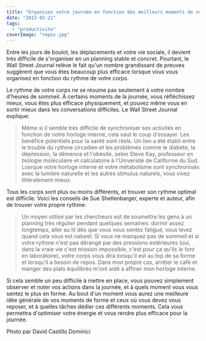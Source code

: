 ```yaml
---
title: "Organisez votre journée en fonction des meilleurs moments de votre corps"
date: "2013-02-21"
tags:
  - "productivite"
coverImage: "repos.jpg"
---
```


Entre les jours de boulot, les déplacements et votre vie sociale, il devient très difficile de s'organiser en un planning stable et concret. Pourtant, le Wall Street Journal relève le fait qu'un nombre grandissant de preuves suggèrent que vous êtes beaucoup plus efficace lorsque vous vous organisez en fonction du rythme de votre corps.

Le rythme de votre corps ne se résume pas seulement à votre nombre d'heures de sommeil. À certains moments de la journée, vous réfléchissez mieux, vous êtes plus efficace physiquement, et pouvez même vous en sortir mieux dans les conversations difficiles. Le Wall Street Journal explique:

> Même si il semble très difficile de synchroniser ses activités en fonction de notre horloge interne, cela vaut le coup d'essayer. Les bénéfice potentiels pour la santé sont réels. Un lien a été établi entre le trouble du rythme circadien et les problèmes comme le diabète, la dépression, la démence et l'obésité, selon Steve Kay, professeur en biologie moléculaire et calculatoire à l'Université de Californie du Sud. Losrque votre horloge interne et votre métabolisme sont synchronisés avec la lumière naturelle et les autres stimulus naturels, vous vivez littéralement mieux.

Tous les corps sont plus ou moins différents, et trouver son rythme optimal est difficile. Voici les conseils de Sue Shellenbarger, experte et auteur, afin de trouver votre propre rythme:

> Un moyen utilisé par les chercheurs est de soumettre les gens à un planning très régulier pendant quelques semaines: dormir assez longtemps, aller au lit dès que vous vous sentez fatigué, vous levez quand cela vous est naturel. Si vous ne manquez pas de sommeil et si votre rythme n'est pas dérangé par des pressions extérieures (oui, dans la vraie vie c'est mission impossible, c'est pour ça qu'ils le font en laboratoire), votre corps vous dira lorsqu'il est au top de sa forme et lorsqu'il a besoin de repos. Dans mon propre cas, arrêter le café et manger des plats équilibrés m'ont aidé à affiner mon horloge interne.

Si cela semble un peu difficile à mettre en place, vous pouvez simplement observer et noter vos actions dans la journée, et à quels moment vous vous sentez le plus en forme. Au bout d'un moment vous aurez une meilleure idée générale de vos moments de forme et ceux où vous devez vous reposer, et à quelles tâches dédier ces différents moments. Cela vous permettra d'optimiser votre énergie et vous rendre plus efficace pour la journée.

Photo par David Castillo Dominici
